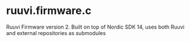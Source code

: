 # ruuvi.firmware.c
Ruuvi Firmware version 2. Built on top of Nordic SDK 14, uses both Ruuvi and external repositories as submodules
